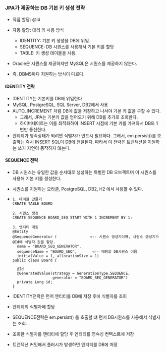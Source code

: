 ### JPA가 제공하는 DB 기본 키 생성 전략
- 직접 할당: @Id
- 자동 할당: 대리 키 사용 방식
  - IDENTITY: 기본 키 생성을 DB에 위임
  - SEQUENCE: DB 시퀀스를 사용해서 기본 키를 할당
  - TABLE: 키 생성 테이블을 사용.

- Oracle은 시퀀스를 제공하지만 MySQL은 시퀀스를 제공하지 않는다.
- 즉, DBMS마다 지원하는 방식이 다르다.

#### IDENTITY 전략
- IDENTITY는 기본키를 DB에 위임한다
- MySQL, PostgreSQL, SQL Server, DB2에서 사용
- AUTO_INCREMENT 처럼 DB에 값을 저장하고 나서야 기본 키 값을 구할 수 있다.
  - 그래서, JPA는 기본키 값을 얻어오기 위해 DB를 추가로 조회한다.
  - 하이버네이트는 이를 최적화하여 INSERT 시점에 기본 키를 가져와서 DB와 1번만 통신한다.
- 엔티티가 영속상태가 되려면 식별자가 반드시 필요하다. 그래서, em.persist()를 호출하는 즉시 INSERT SQL이 DB에 전달된다. 따라서 이 전략은 트랜잭션을 지원하는 쓰기 지연이 동작하지 않는다.

#### SEQUENCE 전략
- DB 시퀀스는 유일한 값을 순서대로 생성하는 특별한 DB 오브젝트며 이 시퀀스를 사용해 기본 키를 생성한다.
- 시퀀스를 지원하는 오라클, PostgreSQL, DB2, H2 에서 사용할 수 있다.
- ```angular2html
  1. 테이블 만들기
  CREATE TABLE BOARD
  
  2. 시퀀스 생성
  CREATE SEQUENCE BOARD_SEQ START WITH 1 INCREMENT BY 1; 
  
  3. 엔티티 매핑
  @Entity
  @SequenceGenerator (               <-- 시퀀스 생성기이며, 시퀀스 생성기가 @Id에 식별자 값을 할당.
    name = "BOARD_SEQ_GENERATOR",
    sequenceName = "BOARD_SEQ",       <-- 매핑할 DB시퀀스 이름
    initialValue = 1, allocationSize = 1)
  public class Board {
  
    @Id
    @GeneratedValue(strategy = GenerationType.SEQUENCE,
                    generator = "BOARD_SEQ_GENERATOR")
    private Long id;
  }
  ```
  
- IDENTITY전략은 먼저 엔티티를 DB에 저장 후에 식별자를 조회
- 엔티티의 식별자에 할당

- SEQUENCE전략은 em.persist() 를 호출할 떄 먼저 DB시퀀스를 사용해서 식별자는 조회.
- 조회한 식별자를 엔티티에 할당 후 엔티티를 영속성 컨텍스트에 저장
- 트랜잭션 커밋해서 플러시가 발생하면 엔티티를 DB에 저장

